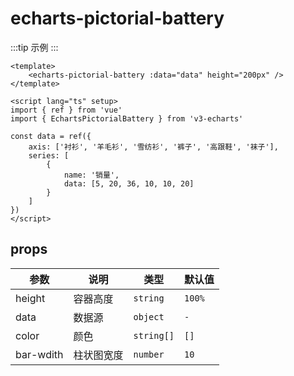 <script lang="ts" setup>
import EchartsPictorialBattery from '@/echarts/pictorial/echarts-pictorial-battery.vue'
</script>

# echarts-pictorial-battery

:::tip 示例
<echarts-pictorial-battery />
:::

```vue
<template>
    <echarts-pictorial-battery :data="data" height="200px" />
</template>

<script lang="ts" setup>
import { ref } from 'vue'
import { EchartsPictorialBattery } from 'v3-echarts'

const data = ref({
    axis: ['衬衫', '羊毛衫', '雪纺衫', '裤子', '高跟鞋', '袜子'],
    series: [
        {
            name: '销量',
            data: [5, 20, 36, 10, 10, 20]
        }
    ]
})
</script>
```

## props

| 参数      | 说明       | 类型       | 默认值 |
| --------- | ---------- | ---------- | ------ |
| height    | 容器高度   | `string`   | `100%` |
| data      | 数据源     | `object`   | `-`    |
| color     | 颜色       | `string[]` | `[]`   |
| bar-wdith | 柱状图宽度 | `number`   | `10`   |
